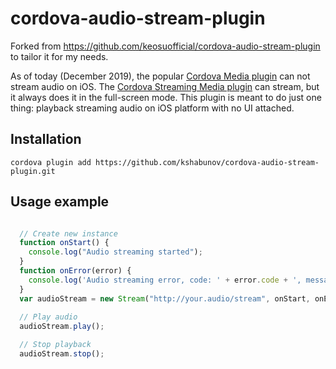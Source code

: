 <!---
 license: Licensed to the Apache Software Foundation (ASF) under one
         or more contributor license agreements.  See the NOTICE file
         distributed with this work for additional information
         regarding copyright ownership.  The ASF licenses this file
         to you under the Apache License, Version 2.0 (the
         "License"); you may not use this file except in compliance
         with the License.  You may obtain a copy of the License at

           http://www.apache.org/licenses/LICENSE-2.0

         Unless required by applicable law or agreed to in writing,
         software distributed under the License is distributed on an
         "AS IS" BASIS, WITHOUT WARRANTIES OR CONDITIONS OF ANY
         KIND, either express or implied.  See the License for the
         specific language governing permissions and limitations
         under the License.
-->

# cordova-audio-stream-plugin

Forked from https://github.com/keosuofficial/cordova-audio-stream-plugin
to tailor it for my needs.

As of today (December 2019), the popular [Cordova Media plugin](https://github.com/apache/cordova-plugin-media)
can not stream audio on iOS.
The [Cordova Streaming Media plugin](https://github.com/nchutchind/cordova-plugin-streaming-media) can stream,
but it always does it in the full-screen mode.
This plugin is meant to do just one thing: playback streaming audio on iOS platform with no UI attached.

## Installation

```
cordova plugin add https://github.com/kshabunov/cordova-audio-stream-plugin.git
```
    
## Usage example

```javascript

  // Create new instance
  function onStart() {
    console.log("Audio streaming started");
  }
  function onError(error) {
    console.log('Audio streaming error, code: ' + error.code + ', message: ' + error.message);
  }
  var audioStream = new Stream("http://your.audio/stream", onStart, onError);
  
  // Play audio
  audioStream.play();

  // Stop playback
  audioStream.stop();
  
```
